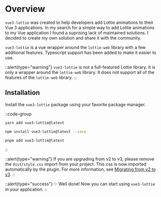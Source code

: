 # Overview

`vue3-lottie` was created to help developers add Lottie animations to their Vue 3 applications. In my search for a simple way to add Lottie animations to my Vue application I found a suprising lack of maintained solutions. I decided to create my own solution and share it with the community.

`vue3-lottie` is a vue wrapper around the `lottie-web` library with a few additional features. Typescript support has been added to make it easier to use.

::alert{type="warning"}
`vue3-lottie` is not a full-featured Lottie library. It is only a wrapper around the `lottie-web` library. It does not support all of the features of the `lottie-web` library.
::

## Installation

Install the `vue3-lottie` package using your favorite package manager.

::code-group

```bash [yarn]
yarn add vue3-lottie@latest
```

```bash [npm]
npm install vue3-lottie@latest --save
```

```bash [pnpm]
pnpm add vue3-lottie@latest
```

::

::alert{type="warning"}
If you are upgrading from v2 to v3, please remove the `dist/style.css` import from your project. This css is now imported automatically by the plugin. For more information, see [Migrating from v2 to v3](/introduction/v3).
::

::alert{type="success"}
✨ Well done! Now you can start using `vue3-lottie` in your application.
::

